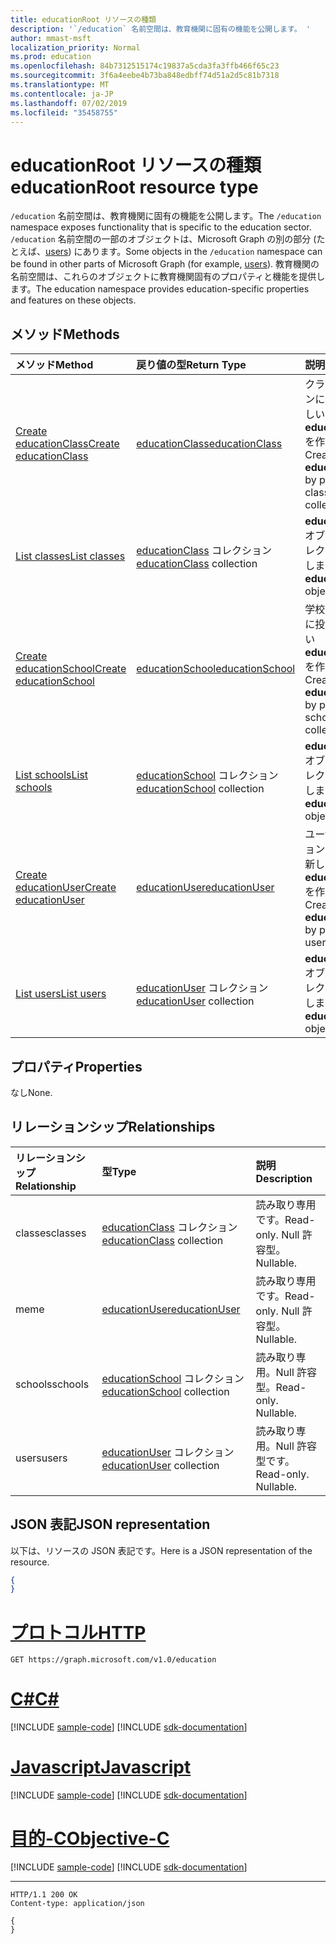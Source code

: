 ```yaml
---
title: educationRoot リソースの種類
description: '`/education` 名前空間は、教育機関に固有の機能を公開します。 '
author: mmast-msft
localization_priority: Normal
ms.prod: education
ms.openlocfilehash: 84b7312515174c19837a5cda3fa3ffb466f65c23
ms.sourcegitcommit: 3f6a4eebe4b73ba848edbff74d51a2d5c81b7318
ms.translationtype: MT
ms.contentlocale: ja-JP
ms.lasthandoff: 07/02/2019
ms.locfileid: "35458755"
---
```

# <a name="educationroot-resource-type"></a><span data-ttu-id="3739f-103">educationRoot リソースの種類</span><span class="sxs-lookup"><span data-stu-id="3739f-103">educationRoot resource type</span></span>

<span data-ttu-id="3739f-104">`/education` 名前空間は、教育機関に固有の機能を公開します。</span><span class="sxs-lookup"><span data-stu-id="3739f-104">The `/education` namespace exposes functionality that is specific to the education sector.</span></span> <span data-ttu-id="3739f-105">`/education` 名前空間の一部のオブジェクトは、Microsoft Graph の別の部分 (たとえば、[users](user.md)) にあります。</span><span class="sxs-lookup"><span data-stu-id="3739f-105">Some objects in the `/education` namespace can be found in other parts of Microsoft Graph (for example, [users](user.md)).</span></span> <span data-ttu-id="3739f-106">教育機関の名前空間は、これらのオブジェクトに教育機関固有のプロパティと機能を提供します。</span><span class="sxs-lookup"><span data-stu-id="3739f-106">The education namespace provides education-specific properties and features on these objects.</span></span>

## <a name="methods"></a><span data-ttu-id="3739f-107">メソッド</span><span class="sxs-lookup"><span data-stu-id="3739f-107">Methods</span></span>

| <span data-ttu-id="3739f-108">メソッド</span><span class="sxs-lookup"><span data-stu-id="3739f-108">Method</span></span>           | <span data-ttu-id="3739f-109">戻り値の型</span><span class="sxs-lookup"><span data-stu-id="3739f-109">Return Type</span></span>    |<span data-ttu-id="3739f-110">説明</span><span class="sxs-lookup"><span data-stu-id="3739f-110">Description</span></span>|
|:---------------|:--------|:----------|
|[<span data-ttu-id="3739f-111">Create educationClass</span><span class="sxs-lookup"><span data-stu-id="3739f-111">Create educationClass</span></span>](../api/educationroot-post-classes.md) |[<span data-ttu-id="3739f-112">educationClass</span><span class="sxs-lookup"><span data-stu-id="3739f-112">educationClass</span></span>](educationclass.md)| <span data-ttu-id="3739f-113">クラス コレクションに投稿して、新しい **educationClass** を作成します。</span><span class="sxs-lookup"><span data-stu-id="3739f-113">Create a new **educationClass** by posting to the classes collection.</span></span>|
|[<span data-ttu-id="3739f-114">List classes</span><span class="sxs-lookup"><span data-stu-id="3739f-114">List classes</span></span>](../api/educationroot-list-classes.md) |<span data-ttu-id="3739f-115">[educationClass](educationclass.md) コレクション</span><span class="sxs-lookup"><span data-stu-id="3739f-115">[educationClass](educationclass.md) collection</span></span>| <span data-ttu-id="3739f-116">**educationClass** オブジェクト コレクションを取得します。</span><span class="sxs-lookup"><span data-stu-id="3739f-116">Get an **educationClass** object collection.</span></span>|
|[<span data-ttu-id="3739f-117">Create educationSchool</span><span class="sxs-lookup"><span data-stu-id="3739f-117">Create educationSchool</span></span>](../api/educationroot-post-schools.md) |[<span data-ttu-id="3739f-118">educationSchool</span><span class="sxs-lookup"><span data-stu-id="3739f-118">educationSchool</span></span>](educationschool.md)| <span data-ttu-id="3739f-119">学校コレクションに投稿して、新しい **educationSchool** を作成します。</span><span class="sxs-lookup"><span data-stu-id="3739f-119">Create a new **educationSchool** by posting to the schools collection.</span></span>|
|[<span data-ttu-id="3739f-120">List schools</span><span class="sxs-lookup"><span data-stu-id="3739f-120">List schools</span></span>](../api/educationroot-list-schools.md) |<span data-ttu-id="3739f-121">[educationSchool](educationschool.md) コレクション</span><span class="sxs-lookup"><span data-stu-id="3739f-121">[educationSchool](educationschool.md) collection</span></span>| <span data-ttu-id="3739f-122">**educationSchool** オブジェクト コレクションを取得します。</span><span class="sxs-lookup"><span data-stu-id="3739f-122">Get an **educationSchool** object collection.</span></span>|
|[<span data-ttu-id="3739f-123">Create educationUser</span><span class="sxs-lookup"><span data-stu-id="3739f-123">Create educationUser</span></span>](../api/educationroot-post-users.md) |[<span data-ttu-id="3739f-124">educationUser</span><span class="sxs-lookup"><span data-stu-id="3739f-124">educationUser</span></span>](educationuser.md)| <span data-ttu-id="3739f-125">ユーザー コレクションに投稿して、新しい **educationUser** を作成します。</span><span class="sxs-lookup"><span data-stu-id="3739f-125">Create a new **educationUser** by posting to the users collection.</span></span>|
|[<span data-ttu-id="3739f-126">List users</span><span class="sxs-lookup"><span data-stu-id="3739f-126">List users</span></span>](../api/educationroot-list-users.md) |<span data-ttu-id="3739f-127">[educationUser](educationuser.md) コレクション</span><span class="sxs-lookup"><span data-stu-id="3739f-127">[educationUser](educationuser.md) collection</span></span>| <span data-ttu-id="3739f-128">**educationUser** オブジェクト コレクションを取得します。</span><span class="sxs-lookup"><span data-stu-id="3739f-128">Get an **educationUser** object collection.</span></span>|

## <a name="properties"></a><span data-ttu-id="3739f-129">プロパティ</span><span class="sxs-lookup"><span data-stu-id="3739f-129">Properties</span></span>
<span data-ttu-id="3739f-130">なし</span><span class="sxs-lookup"><span data-stu-id="3739f-130">None.</span></span>

## <a name="relationships"></a><span data-ttu-id="3739f-131">リレーションシップ</span><span class="sxs-lookup"><span data-stu-id="3739f-131">Relationships</span></span>
| <span data-ttu-id="3739f-132">リレーションシップ</span><span class="sxs-lookup"><span data-stu-id="3739f-132">Relationship</span></span> | <span data-ttu-id="3739f-133">型</span><span class="sxs-lookup"><span data-stu-id="3739f-133">Type</span></span>   |<span data-ttu-id="3739f-134">説明</span><span class="sxs-lookup"><span data-stu-id="3739f-134">Description</span></span>|
|:---------------|:--------|:----------|
|<span data-ttu-id="3739f-135">classes</span><span class="sxs-lookup"><span data-stu-id="3739f-135">classes</span></span>|<span data-ttu-id="3739f-136">[educationClass](educationclass.md) コレクション</span><span class="sxs-lookup"><span data-stu-id="3739f-136">[educationClass](educationclass.md) collection</span></span>| <span data-ttu-id="3739f-137">読み取り専用です。</span><span class="sxs-lookup"><span data-stu-id="3739f-137">Read-only.</span></span> <span data-ttu-id="3739f-138">Null 許容型。</span><span class="sxs-lookup"><span data-stu-id="3739f-138">Nullable.</span></span>|
|<span data-ttu-id="3739f-139">me</span><span class="sxs-lookup"><span data-stu-id="3739f-139">me</span></span>|[<span data-ttu-id="3739f-140">educationUser</span><span class="sxs-lookup"><span data-stu-id="3739f-140">educationUser</span></span>](educationuser.md)| <span data-ttu-id="3739f-141">読み取り専用です。</span><span class="sxs-lookup"><span data-stu-id="3739f-141">Read-only.</span></span> <span data-ttu-id="3739f-142">Null 許容型。</span><span class="sxs-lookup"><span data-stu-id="3739f-142">Nullable.</span></span>|
|<span data-ttu-id="3739f-143">schools</span><span class="sxs-lookup"><span data-stu-id="3739f-143">schools</span></span>|<span data-ttu-id="3739f-144">[educationSchool](educationschool.md) コレクション</span><span class="sxs-lookup"><span data-stu-id="3739f-144">[educationSchool](educationschool.md) collection</span></span>| <span data-ttu-id="3739f-p104">読み取り専用。Null 許容型。</span><span class="sxs-lookup"><span data-stu-id="3739f-p104">Read-only. Nullable.</span></span>|
|<span data-ttu-id="3739f-147">users</span><span class="sxs-lookup"><span data-stu-id="3739f-147">users</span></span>|<span data-ttu-id="3739f-148">[educationUser](educationuser.md) コレクション</span><span class="sxs-lookup"><span data-stu-id="3739f-148">[educationUser](educationuser.md) collection</span></span>| <span data-ttu-id="3739f-p105">読み取り専用。Null 許容型です。</span><span class="sxs-lookup"><span data-stu-id="3739f-p105">Read-only. Nullable.</span></span>|

## <a name="json-representation"></a><span data-ttu-id="3739f-151">JSON 表記</span><span class="sxs-lookup"><span data-stu-id="3739f-151">JSON representation</span></span>
<span data-ttu-id="3739f-152">以下は、リソースの JSON 表記です。</span><span class="sxs-lookup"><span data-stu-id="3739f-152">Here is a JSON representation of the resource.</span></span>

<!--{
  "blockType": "resource",
  "optionalProperties": [],
  "baseType": "microsoft.graph.entity",
  "@odata.type": "microsoft.graph.educationRoot"
}-->

```json
{
}
```


# <a name="httptabhttp"></a>[<span data-ttu-id="3739f-153">プロトコル</span><span class="sxs-lookup"><span data-stu-id="3739f-153">HTTP</span></span>](#tab/http)
<!-- {
  "blockType": "request",
  "name": "get_education"
}-->
```http
GET https://graph.microsoft.com/v1.0/education
```
# <a name="ctabcsharp"></a>[<span data-ttu-id="3739f-154">C#</span><span class="sxs-lookup"><span data-stu-id="3739f-154">C#</span></span>](#tab/csharp)
[!INCLUDE [sample-code](../includes/snippets/csharp/get-education-csharp-snippets.md)]
[!INCLUDE [sdk-documentation](../includes/snippets/snippets-sdk-documentation-link.md)]

# <a name="javascripttabjavascript"></a>[<span data-ttu-id="3739f-155">Javascript</span><span class="sxs-lookup"><span data-stu-id="3739f-155">Javascript</span></span>](#tab/javascript)
[!INCLUDE [sample-code](../includes/snippets/javascript/get-education-javascript-snippets.md)]
[!INCLUDE [sdk-documentation](../includes/snippets/snippets-sdk-documentation-link.md)]

# <a name="objective-ctabobjc"></a>[<span data-ttu-id="3739f-156">目的-C</span><span class="sxs-lookup"><span data-stu-id="3739f-156">Objective-C</span></span>](#tab/objc)
[!INCLUDE [sample-code](../includes/snippets/objc/get-education-objc-snippets.md)]
[!INCLUDE [sdk-documentation](../includes/snippets/snippets-sdk-documentation-link.md)]

---


<!-- {
  "blockType": "response",
  "truncated": true,
  "@odata.type": "microsoft.graph.educationRoot"
} -->
```http
HTTP/1.1 200 OK
Content-type: application/json

{
}
```

<!-- uuid: 8fcb5dbc-d5aa-4681-8e31-b001d5168d79
2015-10-25 14:57:30 UTC -->
<!-- {
  "type": "#page.annotation",
  "description": "educationRoot resource",
  "keywords": "",
  "section": "documentation",
  "tocPath": "",
  "suppressions": [
  ]
}-->
